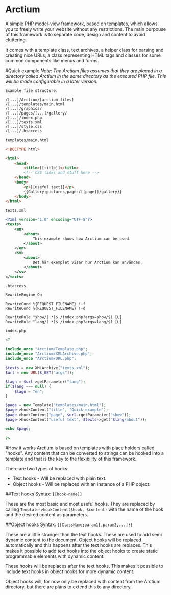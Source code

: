 Arctium
=======

A simple PHP model-view framework, based on templates, which allows
you to freely write your website without any restrictions. The main
purpouse of this framework is to separate code, design and content
to avoid cluttering.

It comes with a template class, text archives, a helper class for
parsing and creating nice URLs, a class representing HTML tags and
classes for some common components like menus and forms.

#Quick example
_Note: The Arctium files assumes that they are placed in a directory called
Arctium in the same directory as the executed PHP file. This will be
made configurable in a later version._

```
Example file structure:

/[...]/Arctium/[arctium files]
/[...]/templates/main.html
/[...]/graphics/
/[...]/pages/[...]/gallery/
/[...]/index.php
/[...]/texts.xml
/[...]/style.css
/[...]/.htaccess
```

```HTML
templates/main.html

<!DOCTYPE html>

<html>
	<head>
		<title>[[title]]</title>
		<!-- CSS links and stuff here -->
	</head>
	<body>
		<p>[[useful text]]</p>
		{{Gallery;pictures,pages/[[page]]/gallery}}
	</body>
</html>
```

```XML
texts.xml

<?xml version="1.0" encoding="UTF-8"?>
<texts>
	<en>
		<about>
			This example shows how Arctium can be used.
		</about>
	</en>
	<sv>
		<about>
			Det här exemplet visar hur Arctium kan användas.
		</about>
	</sv>
</texts>
```

```
.htaccess

RewriteEngine On

RewriteCond %{REQUEST_FILENAME} !-f
RewriteCond %{REQUEST_FILENAME} !-d

RewriteRule ^show/(.*)$ /index.php?args=show/$1 [L]
RewriteRule ^lang/(.*)$ /index.php?args=lang/$1 [L]
```

```PHP
index.php

<?

include_once "Arctium/Template.php";
include_once "Arctium/XMLArchive.php";
include_once "Arctium/URL.php";

$texts = new XMLArchive("texts.xml");
$url = new URL($_GET["args"]);

$lagn = $url->getParameter("lang");
if($lang === null) {
	$lagn = "en";
}

$page = new Template("templates/main.html");
$page->hookContent("title", "Quick example");
$page->hookContent("page", $url->getParameter("show"));
$page->hookContent("useful text", $texts->get("$lang/about"));

echo $page;

?>
```

#How it works
Arctium is based on templates with place holders called "hooks".
Any content that can be converted to strings can be hooked into a
template and that is the key to the flexibility of this framework.

There are two types of hooks:
* Text hooks - Will be replaced with plain text.
* Object hooks - Will be replaced with an instance of a PHP object.

##Text hooks
Syntax: `[[hook-name]]`

These are the most basic and most useful hooks. They are replaced by
calling `Template->hookContent($hook, $content)` with the name of
the hook and the desired content as parameters.

##Object hooks
Syntax: `{{ClassName;param1[,param2,...]}}`

These are a little stranger than the text hooks. These are used to add
semi dynamic content to the document. Object hooks will be replaced
automatically and this happens after the text hooks are replaces. This
makes it possible to add text hooks into the object hooks to create
static programmable elements with dynamic content.

These hooks will be replaces after the text hooks. This makes it possible
to include text hooks in object hooks for more dynamic content.

Object hooks will, for now only be replaced with content from the
Arctium directory, but there are plans to extend this to any directory.
